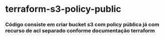 # terraform-s3-policy-public

### Código consiste em criar bucket s3 com policy pública já com recurso de acl separado conforme documentação terraform


